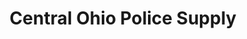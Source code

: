 ---
title: "Central Ohio Police Supply"
url: /columbus/central-ohio-police-supply/
shop: clothes
---